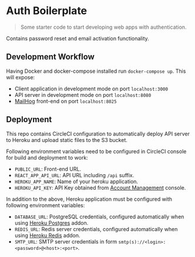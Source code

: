 # Auth Boilerplate

> Some starter code to start developing web apps with authentication.

Contains password reset and email activation functionality. 

## Development Workflow

Having Docker and docker-compose installed run `docker-compose up`. This will expose:

- Client application in development mode on port `localhost:3000`
- API server in development mode on port `localhost:8080`
- [MailHog](https://github.com/mailhog/MailHog) front-end on port `localhost:8025`

## Deployment

This repo contains CircleCI configuration to automatically deploy API server to Heroku and upload static files to the S3 bucket.

Following environment variables need to be configured in CircleCI console for build and deployment to work:

- `PUBLIC_URL`: Front-end URL.
- `REACT_APP_API_URL`: API URL including `/api` suffix.
- `HEROKU_APP_NAME`: Name of your heroku application.
- `HEROKU_API_KEY`: API Key obtained from [Account Management](https://dashboard.heroku.com/account/applications) console.

In addition to the above, Heroku application must be configured with following environment variables:

- `DATABASE_URL`: PostgreSQL credentials, configured automatically when using [Heroku Postgres](https://elements.heroku.com/addons/heroku-postgresql) addon.
- `REDIS_URL`: Redis server credentials, configured automatically when using [Heroku Redis](https://elements.heroku.com/addons/heroku-redis) addon.
- `SMTP_URL`: SMTP server credentials in form `smtp(s)://<login>:<password>@<host>:<port>`.

